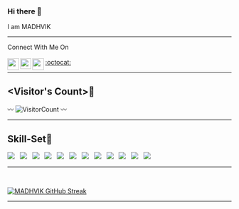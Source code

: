 ### Hi there 👋
<p>I am MADHVIK</p>
 <hr>
 Connect With Me On
 <br>
 <br>
 <a href="mailto:madhviknanu@gmail.com"><img align="left" width="26px" src="https://cdn-icons-png.flaticon.com/512/281/281769.png" /></a>
 <a href="https://www.linkedin.com/in/madhvikm/"><img align="left" width="24px" src="https://cdn-icons-png.flaticon.com/512/174/174857.png"  /></a>
 <a href="https://github.com/madhvik12">:octocat:</a>
 <a href="https://www.instagram.com/madhvik_12m/"><img align="left" width="26px" src="https://upload.wikimedia.org/wikipedia/commons/thumb/a/a5/Instagram_icon.png/1024px-Instagram_icon.png" /></a>
 
 <hr>
 
 ## <Visitor's Count>🧐
〰 ![VisitorCount](https://profile-counter.glitch.me/madhvik12/count.svg) 〰
 <hr>
 
 ## Skill-Set🚀
 <div>
 <img src="https://img.shields.io/badge/python%20-%2314354C.svg?&style=for-the-badge&logo=python&logoColor=white"> &nbsp;
 <img src="https://img.shields.io/badge/C%2B%2B-00599C?style=for-the-badge&logo=c%2B%2B&logoColor=white"> &nbsp;
 <img src="https://img.shields.io/badge/HTML5-E34F26?style=for-the-badge&logo=html5&logoColor=white"> &nbsp;
  <img src="https://img.shields.io/badge/CSS3-1572B6?style=for-the-badge&logo=css3&logoColor=white"> &nbsp;
  <img src="https://img.shields.io/badge/Bootstrap-563D7C?style=for-the-badge&logo=bootstrap&logoColor=white"> &nbsp;
  <img src="https://img.shields.io/badge/JavaScript-F7DF1E?style=for-the-badge&logo=javascript&logoColor=black"> &nbsp;
  <img src="https://img.shields.io/badge/typescript-%23007ACC.svg?style=for-the-badge&logo=typescript&logoColor=white"> &nbsp;
  <img src="https://img.shields.io/badge/Angular-DD0031?style=for-the-badge&logo=angular&logoColor=white"> &nbsp;
  <img src="https://img.shields.io/badge/Node.js-339933?style=for-the-badge&logo=nodedotjs&logoColor=white"> &nbsp;
  <img src="https://img.shields.io/badge/Express.js-000000?style=for-the-badge&logo=express&logoColor=white"> &nbsp;
  <img src="https://img.shields.io/badge/jQuery-0769AD?style=for-the-badge&logo=jquery&logoColor=white"> &nbsp;
  <img src="https://img.shields.io/badge/MongoDB-4EA94B?style=for-the-badge&logo=mongodb&logoColor=white"> &nbsp;
 </div>
 <hr>
 
 <br> 
 
 [![MADHVIK GitHub Streak](https://github-readme-streak-stats.herokuapp.com?user=madhvik12&theme=highcontrast&border_radius=4.8&exclude_days=Sun)](https://git.io/streak-stats)
 <hr>
 

 
